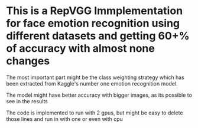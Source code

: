 # This is a RepVGG Immplementation for face emotion recognition using different datasets and getting 60+% of accuracy with almost none changes

The most important part might be the class weighting strategy which has been extracted from Kaggle's number one emotion recognition model.

The model might have better accuracy with bigger images, as its possible to see in the results

The code is implemented to run with 2 gpus, but might be easy to delete those lines and run in with one or even with cpu
